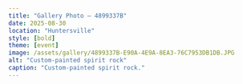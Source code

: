 ```yaml
---
title: "Gallery Photo – 4899337B"
date: 2025-08-30
location: "Huntersville"
style: [bold]
theme: [event]
image: /assets/gallery/4899337B-E90A-4E9A-8EA3-76C7953DB1DB.JPG
alt: "Custom-painted spirit rock"
caption: "Custom-painted spirit rock."
---
```



